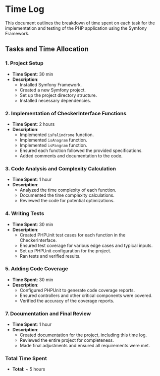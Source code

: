 # Time Log

This document outlines the breakdown of time spent on each task for the implementation and testing of the PHP application using the Symfony Framework.

## Tasks and Time Allocation

### 1. Project Setup
- **Time Spent**: 30 min
- **Description**:
    - Installed Symfony Framework.
    - Created a new Symfony project.
    - Set up the project directory structure.
    - Installed necessary dependencies.

### 2. Implementation of CheckerInterface Functions
- **Time Spent**: 2 hours
- **Description**:
    - Implemented `isPalindrome` function.
    - Implemented `isAnagram` function.
    - Implemented `isPangram` function.
    - Ensured each function followed the provided specifications.
    - Added comments and documentation to the code.

### 3. Code Analysis and Complexity Calculation
- **Time Spent**: 1 hour
- **Description**:
    - Analyzed the time complexity of each function.
    - Documented the time complexity calculations.
    - Reviewed the code for potential optimizations.

### 4. Writing Tests
- **Time Spent**: 30 min
- **Description**:
    - Created PHPUnit test cases for each function in the CheckerInterface.
    - Ensured test coverage for various edge cases and typical inputs.
    - Set up PHPUnit configuration for the project.
    - Ran tests and verified results.

### 5. Adding Code Coverage
- **Time Spent**: 30 min
- **Description**:
    - Configured PHPUnit to generate code coverage reports.
    - Ensured controllers and other critical components were covered.
    - Verified the accuracy of the coverage reports.

### 7. Documentation and Final Review
- **Time Spent**: 1 hour
- **Description**:
    - Created documentation for the project, including this time log.
    - Reviewed the entire project for completeness.
    - Made final adjustments and ensured all requirements were met.

### Total Time Spent
- **Total**: ~ 5 hours